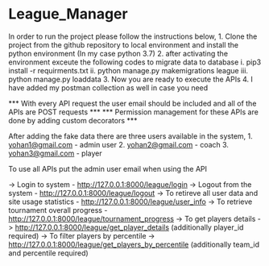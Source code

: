 # League_Manager
 In order to run the project please follow the instructions below,
    1. Clone the project from the github repository to local environment and install the python environment (In my case python 3.7)
    2. after activating the environment exceute the following codes to migrate data to database
        i.   pip3 install -r requirments.txt
        ii.  python manage.py makemigrations league
        iii. python manage.py loaddata
    3. Now you are ready to execute the APIs
    4. I have added my postman collection as well in case you need

*** With every API request the user email should be included and all of the APIs are POST requests ***
*** Permission management for these APIs are done by adding custom decorators ***

After adding the fake data there are three users available in the system,
    1. yohan1@gmail.com - admin user
    2. yohan2@gmail.com - coach
    3. yohan3@gmail.com - player

To use all APIs put the admin user email when using the API

-> Login to system - http://127.0.0.1:8000/league/login
-> Logout from the system - http://127.0.0.1:8000/league/logout
-> To retireve all user data and site usage statistics - http://127.0.0.1:8000/league/user_info
-> To retrieve tournament overall progress - http://127.0.0.1:8000/league/tournament_progress
-> To get players details -> http://127.0.0.1:8000/league/get_player_details  (additionally player_id required)
-> To filter players by percentile -> http://127.0.0.1:8000/league/get_players_by_percentile (additionally team_id and percentile required)
